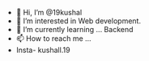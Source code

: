- 👋 Hi, I’m @19kushal
- 👀 I’m interested in Web development.
- 🌱 I’m currently learning ... Backend
- 📫 How to reach me ...
- Insta- kushall.19

<!---
19kushal/19kushal is a ✨ special ✨ repository because its `README.md` (this file) appears on your GitHub profile.
You can click the Preview link to take a look at your changes.
--->
